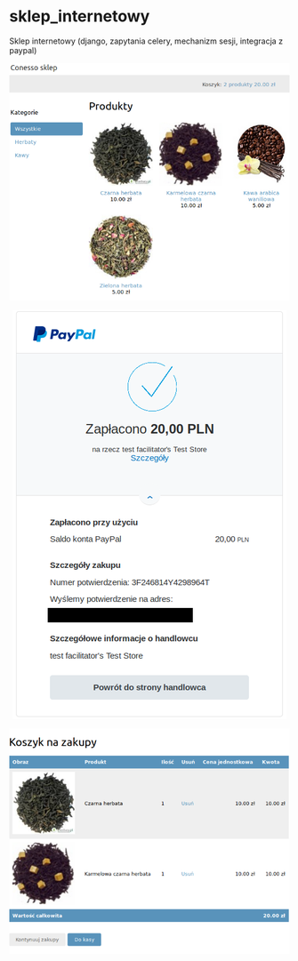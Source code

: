 # sklep_internetowy
Sklep internetowy (django, zapytania celery, mechanizm sesji, integracja z paypal)

<p align="center">
  <img src="/myshop/Sklep.jpg" title="Sklep"> 
</p>

<p align="center">
  <img src="/myshop/PayPal.png" title="PayPal">                                                             
</p>

<p align="center">
  <img src="/myshop/Koszyk.png" title="Koszyk">
</p>

